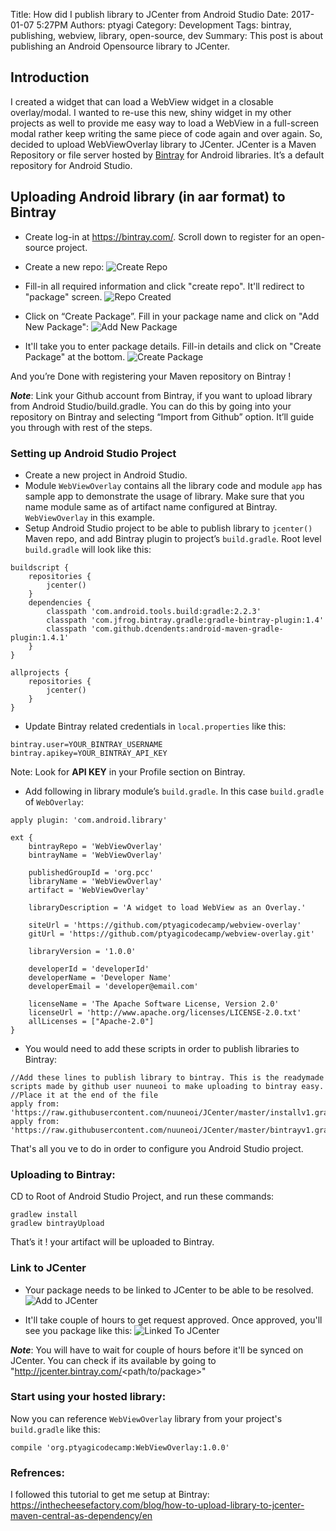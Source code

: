 Title: How did I publish library to JCenter from Android Studio
Date: 2017-01-07 5:27PM
Authors: ptyagi
Category: Development
Tags: bintray, publishing, webview, library, open-source, dev
Summary: This post is about publishing an Android Opensource library to JCenter.

## Introduction
I created a widget that can load a WebView widget in a closable overlay/modal. I wanted to re-use this new, shiny widget in my other projects as well to provide me easy way to load a WebView in a full-screen modal rather keep writing the same piece of code again and over again. So, decided to upload WebViewOverlay library to JCenter.
JCenter is a Maven Repository or file server hosted by [Bintray](https://bintray.com/) for Android libraries. It’s a default repository for Android Studio.

##  Uploading Android library (in aar format) to Bintray
* Create log-in at https://bintray.com/. Scroll down to register for an open-source project.
* Create a new repo:
  ![Create Repo]({attach}../images/create_repo.png)

* Fill-in all required information and click "create repo". It'll redirect to "package" screen.
  ![Repo Created]({attach}../images/repo_created.png)

* Click on “Create Package”. Fill in your package name and click on "Add New Package":
![Add New Package]({attach}../images/add_new_package.png)

* It'll take you to enter package details. Fill-in details and click on "Create Package" at the bottom.
![Create Package]({attach}../images/create_package.png)

And you’re Done with registering your Maven repository on Bintray !

***Note***: Link your Github account from Bintray, if you want to upload library from Android Studio/build.gradle.
You can do this by going into your repository on Bintray and selecting “Import from Github” option. It’ll guide you through with rest of the steps.

### Setting up Android Studio Project
* Create a new project in Android Studio.
* Module `WebViewOverlay` contains all the library code and module `app` has sample app to demonstrate the usage of library.
Make sure that you name module same as of artifact name configured at Bintray. `WebViewOverlay` in this example.
* Setup Android Studio project to be able to publish library to `jcenter()` Maven repo, and
add Bintray plugin to project’s `build.gradle`. Root level `build.gradle` will look like this:
```
buildscript {
    repositories {
        jcenter()
    }
    dependencies {
        classpath 'com.android.tools.build:gradle:2.2.3'
        classpath 'com.jfrog.bintray.gradle:gradle-bintray-plugin:1.4'
        classpath 'com.github.dcendents:android-maven-gradle-plugin:1.4.1'
    }
}

allprojects {
    repositories {
        jcenter()
    }
}
```

* Update Bintray related credentials in `local.properties` like this:
```
bintray.user=YOUR_BINTRAY_USERNAME
bintray.apikey=YOUR_BINTRAY_API_KEY
```
Note: Look for **API KEY** in your Profile section on Bintray.

* Add following in library module’s `build.gradle`. In this case `build.gradle` of `WebOverlay`:

```
apply plugin: 'com.android.library'

ext {
    bintrayRepo = 'WebViewOverlay'
    bintrayName = 'WebViewOverlay'

    publishedGroupId = 'org.pcc'
    libraryName = 'WebViewOverlay'
    artifact = 'WebViewOverlay'

    libraryDescription = 'A widget to load WebView as an Overlay.'

    siteUrl = 'https://github.com/ptyagicodecamp/webview-overlay'
    gitUrl = 'https://github.com/ptyagicodecamp/webview-overlay.git'

    libraryVersion = '1.0.0'

    developerId = 'developerId'
    developerName = 'Developer Name'
    developerEmail = 'developer@email.com'

    licenseName = 'The Apache Software License, Version 2.0'
    licenseUrl = 'http://www.apache.org/licenses/LICENSE-2.0.txt'
    allLicenses = ["Apache-2.0"]
}
```

* You would need to add these scripts in order to publish libraries to Bintray:
```
//Add these lines to publish library to bintray. This is the readymade scripts made by github user nuuneoi to make uploading to bintray easy.
//Place it at the end of the file
apply from: 'https://raw.githubusercontent.com/nuuneoi/JCenter/master/installv1.gradle'
apply from: 'https://raw.githubusercontent.com/nuuneoi/JCenter/master/bintrayv1.gradle'
```

That's all you ve to do in order to configure you Android Studio project.

### Uploading to Bintray:
CD to Root of Android Studio Project, and run these commands:
```
gradlew install
gradlew bintrayUpload
```

That’s it ! your artifact will be uploaded to Bintray.

### Link to JCenter
* Your package needs to be linked to JCenter to be able to be resolved.
![Add to JCenter]({attach}../images/add_to_jcenter.png)

* It'll take couple of hours to get request approved. Once approved, you'll see you package like this:
![Linked To JCenter]({attach}../images/linked_to_jcenter.png)

***Note***: You will have to wait for couple of hours before it'll be synced on JCenter.
You can check if its available by going to "http://jcenter.bintray.com/<path/to/package>"


### Start using your hosted library:

Now you can reference `WebViewOverlay` library from your project's `build.gradle` like this:
```
compile 'org.ptyagicodecamp:WebViewOverlay:1.0.0'
```



### Refrences:
I followed this tutorial to get me setup at Bintray: https://inthecheesefactory.com/blog/how-to-upload-library-to-jcenter-maven-central-as-dependency/en


